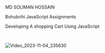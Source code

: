 MD SOLIMAN HOSSAIN

Bohubrihi JavaScript Assignments

Developing A shopping Cart Using JavaScript

<br>

![Video_2023-11-04_235630](https://github.com/solimanhossain/OnlyJavaScript/assets/58604579/74b93412-48b0-4763-ba07-a109955770d6)
